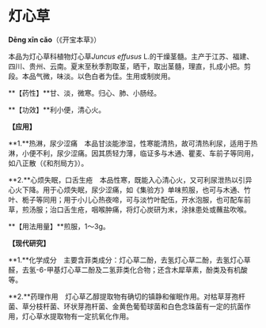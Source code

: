 # 灯心草

**Dēng xīn cǎo**（《开宝本草》）

本品为灯心草科植物灯心草*Juncus effusus* L.的干燥茎髓。主产于江苏、福建、四川、贵州、云南。夏末至秋季割取茎，晒干，取出茎髓，理直，扎成小把。剪段。本品气微，味淡。以色白者为佳。生用或制炭用。

**【药性】**甘、淡，微寒。归心、肺、小肠经。

**【功效】**利小便，清心火。

**【应用】**

**1.**热淋，尿少涩痛　本品甘淡能渗湿，性寒能清热，故可清热利尿，适用于热淋，小便不利，尿少涩痛。因其质轻力薄，临证多与木通、瞿麦、车前子等同用，如八正散（《和剂局方》）。

**2.**心烦失眠，口舌生疮　本品性寒，既能入心清心火，又可利尿泄热以引异心火下降。用于心烦失眠，尿少涩痛，如《集验方》单味煎服，也可与木通、竹叶、栀子等同用；用于小儿心热夜啼，可与淡竹叶配伍，开水泡服，也可配车前草，煎汤服；治口舌生疮，咽喉肿痛，将灯心炭研为末，涂抹患处或蘸盐吹喉。

**【用法用量】**煎服，1～3g。

**【现代研究】**

**1.**化学成分　主要含菲类成分：灯心草二酚，去氢灯心草二酚，去氢灯心草醛，去氢-6-甲基灯心草二酚及二氢菲类化合物；还含木犀草素，酚类及有机酸等。

**2.**药理作用　灯心草乙醇提取物有确切的镇静和催眠作用。对枯草芽孢杆菌、草分枝杆菌、环状芽孢杆菌、金黄色葡萄球菌和白色念珠菌有一定的抗菌作用，灯心草水提取物有一定抗氧化作用。